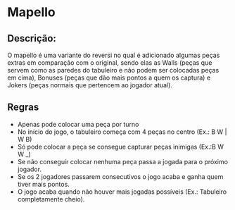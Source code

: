 # Mapello

## Descrição:

O mapello é uma variante do reversi no qual é adicionado algumas peças extras em comparação com o original, sendo elas as Walls (peças que servem como as paredes do tabuleiro e não podem ser colocadas peças em cima), Bonuses (peças que dão mais pontos a quem os captura) e Jokers (peças normais que pertencem ao jogador atual).

## Regras

- Apenas pode colocar uma peça por turno
- No início do jogo, o tabuleiro começa com 4 peças no centro (Ex.: B W | W B)
- Só pode colocar a peça se consegue capturar peças inimigas (Ex.:B W W _)
- Se não conseguir colocar nenhuma peça passa a jogada para o próximo jogador.
- Se os 2 jogadores passarem consecutivos o jogo acaba e ganha quem tiver mais pontos.
- O jogo acaba quando não houver mais jogadas possíveis (Ex.: Tabuleiro completamente cheio).

